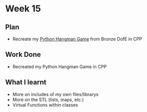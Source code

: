 # Week 15
## Plan
- Recreate my [Python Hangman Game](https://github.com/ThomasP1234/DofE/tree/main/Week%2015%20(TkHangman)) from Bronze DofE in CPP
## Work Done
- Recreated my Python Hangman Game in CPP
## What I learnt
- More on includes of my own files/librarys
- More on the STL (lists, maps, etc.)
- Virtual Functions within classes